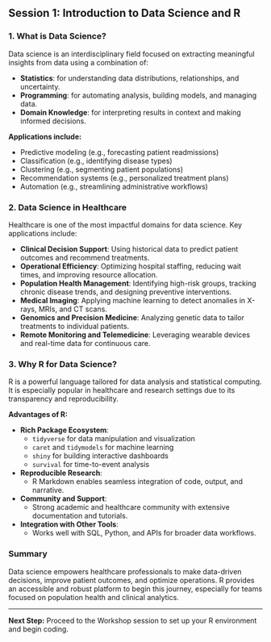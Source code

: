 ## Session 1: Introduction to Data Science and R

### 1. What is Data Science?

Data science is an interdisciplinary field focused on extracting meaningful insights from data using a combination of:

-   **Statistics**: for understanding data distributions, relationships, and uncertainty.
-   **Programming**: for automating analysis, building models, and managing data.
-   **Domain Knowledge**: for interpreting results in context and making informed decisions.

**Applications include:**

-   Predictive modeling (e.g., forecasting patient readmissions)
-   Classification (e.g., identifying disease types)
-   Clustering (e.g., segmenting patient populations)
-   Recommendation systems (e.g., personalized treatment plans)
-   Automation (e.g., streamlining administrative workflows)

### 2. Data Science in Healthcare

Healthcare is one of the most impactful domains for data science. Key applications include:

-   **Clinical Decision Support**: Using historical data to predict patient outcomes and recommend treatments.
-   **Operational Efficiency**: Optimizing hospital staffing, reducing wait times, and improving resource allocation.
-   **Population Health Management**: Identifying high-risk groups, tracking chronic disease trends, and designing preventive interventions.
-   **Medical Imaging**: Applying machine learning to detect anomalies in X-rays, MRIs, and CT scans.
-   **Genomics and Precision Medicine**: Analyzing genetic data to tailor treatments to individual patients.
-   **Remote Monitoring and Telemedicine**: Leveraging wearable devices and real-time data for continuous care.

### 3. Why R for Data Science?

R is a powerful language tailored for data analysis and statistical computing. It is especially popular in healthcare and research settings due to its transparency and reproducibility.

**Advantages of R:**

-   **Rich Package Ecosystem**:
    -   `tidyverse` for data manipulation and visualization
    -   `caret` and `tidymodels` for machine learning
    -   `shiny` for building interactive dashboards
    -   `survival` for time-to-event analysis
-   **Reproducible Research**:
    -   R Markdown enables seamless integration of code, output, and narrative.
-   **Community and Support**:
    -   Strong academic and healthcare community with extensive documentation and tutorials.
-   **Integration with Other Tools**:
    -   Works well with SQL, Python, and APIs for broader data workflows.

### Summary

Data science empowers healthcare professionals to make data-driven decisions, improve patient outcomes, and optimize operations. R provides an accessible and robust platform to begin this journey, especially for teams focused on population health and clinical analytics.

------------------------------------------------------------------------

**Next Step:** Proceed to the Workshop session to set up your R environment and begin coding.